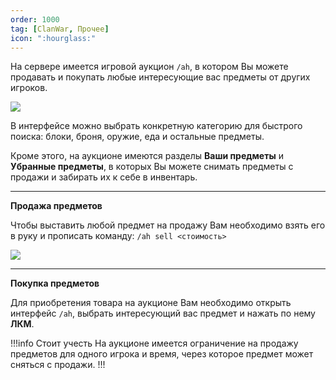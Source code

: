 ```yaml
---
order: 1000
tag: [ClanWar, Прочее]
icon: ":hourglass:"
---
```

На сервере имеется игровой аукцион `/ah`, в котором Вы можете продавать и покупать любые интересующие вас предметы от других игроков.

![](https://i.imgur.com/4Fl66Ls.png)

В интерфейсе можно выбрать конкретную категорию для быстрого поиска: блоки, броня, оружие, еда и остальные предметы. 

Кроме этого, на аукционе имеются разделы **Ваши предметы** и **Убранные предметы**, в которых Вы можете снимать предметы с продажи и забирать их к себе в инвентарь.

------------
**Продажа предметов**

Чтобы выставить любой предмет на продажу Вам необходимо взять его в руку и прописать команду: `/ah sell <стоимость>`

![](https://imgur.com/t8faTS4.png)

------------
**Покупка предметов**

Для приобретения товара на аукционе Вам необходимо открыть интерфейс `/ah`, выбрать интересующий вас предмет и нажать по нему **ЛКМ**.

!!!info Стоит учесть
На аукционе имеется ограничение на продажу предметов для одного игрока и время, через которое предмет может сняться с продажи.
!!!
